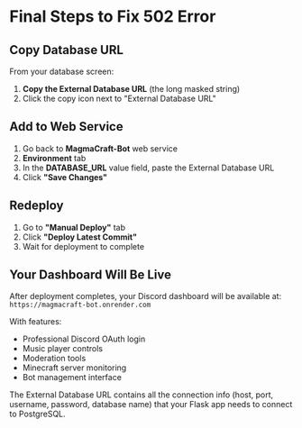 # Final Steps to Fix 502 Error

## Copy Database URL

From your database screen:

1. **Copy the External Database URL** (the long masked string)
2. Click the copy icon next to "External Database URL"

## Add to Web Service

1. Go back to **MagmaCraft-Bot** web service
2. **Environment** tab
3. In the **DATABASE_URL** value field, paste the External Database URL
4. Click **"Save Changes"**

## Redeploy

1. Go to **"Manual Deploy"** tab
2. Click **"Deploy Latest Commit"**
3. Wait for deployment to complete

## Your Dashboard Will Be Live

After deployment completes, your Discord dashboard will be available at:
`https://magmacraft-bot.onrender.com`

With features:
- Professional Discord OAuth login
- Music player controls
- Moderation tools
- Minecraft server monitoring
- Bot management interface

The External Database URL contains all the connection info (host, port, username, password, database name) that your Flask app needs to connect to PostgreSQL.
